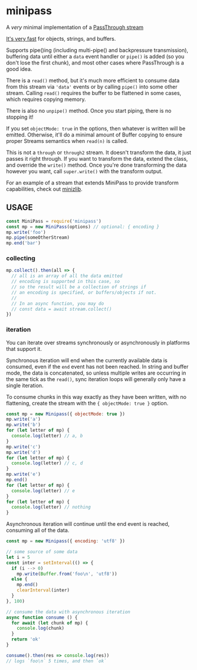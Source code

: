 # minipass

A _very_ minimal implementation of a [PassThrough
stream](https://nodejs.org/api/stream.html#stream_class_stream_passthrough)

[It's very
fast](https://docs.google.com/spreadsheets/d/1oObKSrVwLX_7Ut4Z6g3fZW-AX1j1-k6w-cDsrkaSbHM/edit#gid=0)
for objects, strings, and buffers.

Supports pipe()ing (including multi-pipe() and backpressure
transmission), buffering data until either a `data` event handler or
`pipe()` is added (so you don't lose the first chunk), and most other
cases where PassThrough is a good idea.

There is a `read()` method, but it's much more efficient to consume
data from this stream via `'data'` events or by calling `pipe()` into
some other stream.  Calling `read()` requires the buffer to be
flattened in some cases, which requires copying memory.

There is also no `unpipe()` method.  Once you start piping, there is
no stopping it!

If you set `objectMode: true` in the options, then whatever is written
will be emitted.  Otherwise, it'll do a minimal amount of Buffer
copying to ensure proper Streams semantics when `read(n)` is called.

This is not a `through` or `through2` stream.  It doesn't transform
the data, it just passes it right through.  If you want to transform
the data, extend the class, and override the `write()` method.  Once
you're done transforming the data however you want, call
`super.write()` with the transform output.

For an example of a stream that extends MiniPass to provide transform
capabilities, check out [minizlib](http://npm.im/minizlib).

## USAGE

```js
const MiniPass = require('minipass')
const mp = new MiniPass(options) // optional: { encoding }
mp.write('foo')
mp.pipe(someOtherStream)
mp.end('bar')
```

### collecting

```js
mp.collect().then(all => {
  // all is an array of all the data emitted
  // encoding is supported in this case, so
  // so the result will be a collection of strings if
  // an encoding is specified, or buffers/objects if not.
  //
  // In an async function, you may do
  // const data = await stream.collect()
})
```

### iteration

You can iterate over streams synchronously or asynchronously in
platforms that support it.

Synchronous iteration will end when the currently available data is
consumed, even if the `end` event has not been reached.  In string and
buffer mode, the data is concatenated, so unless multiple writes are
occurring in the same tick as the `read()`, sync iteration loops will
generally only have a single iteration.

To consume chunks in this way exactly as they have been written, with
no flattening, create the stream with the `{ objectMode: true }`
option.

```js
const mp = new Minipass({ objectMode: true })
mp.write('a')
mp.write('b')
for (let letter of mp) {
  console.log(letter) // a, b
}
mp.write('c')
mp.write('d')
for (let letter of mp) {
  console.log(letter) // c, d
}
mp.write('e')
mp.end()
for (let letter of mp) {
  console.log(letter) // e
}
for (let letter of mp) {
  console.log(letter) // nothing
}
```

Asynchronous iteration will continue until the end event is reached,
consuming all of the data.

```js
const mp = new Minipass({ encoding: 'utf8' })

// some source of some data
let i = 5
const inter = setInterval(() => {
  if (i --> 0)
    mp.write(Buffer.from('foo\n', 'utf8'))
  else {
    mp.end()
    clearInterval(inter)
  }
}, 100)

// consume the data with asynchronous iteration
async function consume () {
  for await (let chunk of mp) {
    console.log(chunk)
  }
  return 'ok'
}

consume().then(res => console.log(res))
// logs `foo\n` 5 times, and then `ok`
```
